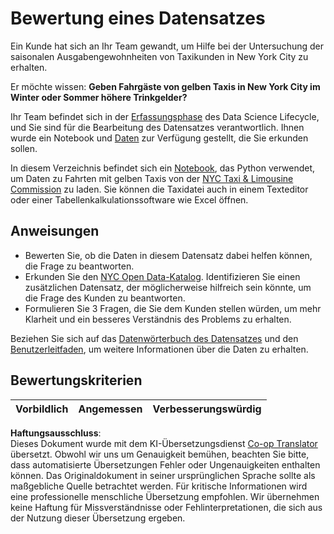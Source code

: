<!--
CO_OP_TRANSLATOR_METADATA:
{
  "original_hash": "564445c39ad29a491abcb9356fc4d47d",
  "translation_date": "2025-08-24T22:17:17+00:00",
  "source_file": "4-Data-Science-Lifecycle/14-Introduction/assignment.md",
  "language_code": "de"
}
-->
# Bewertung eines Datensatzes

Ein Kunde hat sich an Ihr Team gewandt, um Hilfe bei der Untersuchung der saisonalen Ausgabengewohnheiten von Taxikunden in New York City zu erhalten.

Er möchte wissen: **Geben Fahrgäste von gelben Taxis in New York City im Winter oder Sommer höhere Trinkgelder?**

Ihr Team befindet sich in der [Erfassungsphase](Readme.md#Capturing) des Data Science Lifecycle, und Sie sind für die Bearbeitung des Datensatzes verantwortlich. Ihnen wurde ein Notebook und [Daten](../../../../data/taxi.csv) zur Verfügung gestellt, die Sie erkunden sollen.

In diesem Verzeichnis befindet sich ein [Notebook](../../../../4-Data-Science-Lifecycle/14-Introduction/notebook.ipynb), das Python verwendet, um Daten zu Fahrten mit gelben Taxis von der [NYC Taxi & Limousine Commission](https://docs.microsoft.com/en-us/azure/open-datasets/dataset-taxi-yellow?tabs=azureml-opendatasets) zu laden. Sie können die Taxidatei auch in einem Texteditor oder einer Tabellenkalkulationssoftware wie Excel öffnen.

## Anweisungen

- Bewerten Sie, ob die Daten in diesem Datensatz dabei helfen können, die Frage zu beantworten.
- Erkunden Sie den [NYC Open Data-Katalog](https://data.cityofnewyork.us/browse?sortBy=most_accessed&utf8=%E2%9C%93). Identifizieren Sie einen zusätzlichen Datensatz, der möglicherweise hilfreich sein könnte, um die Frage des Kunden zu beantworten.
- Formulieren Sie 3 Fragen, die Sie dem Kunden stellen würden, um mehr Klarheit und ein besseres Verständnis des Problems zu erhalten.

Beziehen Sie sich auf das [Datenwörterbuch des Datensatzes](https://www1.nyc.gov/assets/tlc/downloads/pdf/data_dictionary_trip_records_yellow.pdf) und den [Benutzerleitfaden](https://www1.nyc.gov/assets/tlc/downloads/pdf/trip_record_user_guide.pdf), um weitere Informationen über die Daten zu erhalten.

## Bewertungskriterien

Vorbildlich | Angemessen | Verbesserungswürdig
--- | --- | ---

**Haftungsausschluss**:  
Dieses Dokument wurde mit dem KI-Übersetzungsdienst [Co-op Translator](https://github.com/Azure/co-op-translator) übersetzt. Obwohl wir uns um Genauigkeit bemühen, beachten Sie bitte, dass automatisierte Übersetzungen Fehler oder Ungenauigkeiten enthalten können. Das Originaldokument in seiner ursprünglichen Sprache sollte als maßgebliche Quelle betrachtet werden. Für kritische Informationen wird eine professionelle menschliche Übersetzung empfohlen. Wir übernehmen keine Haftung für Missverständnisse oder Fehlinterpretationen, die sich aus der Nutzung dieser Übersetzung ergeben.
